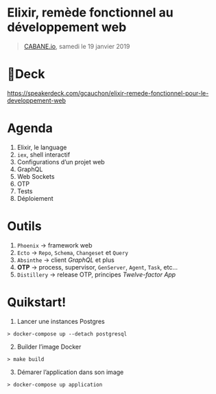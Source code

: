 # Elixir, remède fonctionnel au développement web

> [CABANE.io](https://cabane.io/), samedi le 19 janvier 2019

# 📓Deck

https://speakerdeck.com/gcauchon/elixir-remede-fonctionnel-pour-le-developpement-web

# Agenda

1. Elixir, le language
1. `iex`, shell interactif
1. Configurations d’un projet web
1. GraphQL
1. Web Sockets
1. OTP
1. Tests
1. Déploiement

# Outils

1. `Phoenix` → framework web
1. `Ecto`	→ `Repo`, `Schema`, `Changeset` et `Query`
1. `Absinthe` → client _GraphQL_ et plus
1. **OTP** → process, supervisor, `GenServer`, `Agent`, `Task`, etc…
1. `Distillery` → release OTP, principes _Twelve-factor App_

# Quikstart!

1. Lancer une instances Postgres
  ```shell
  > docker-compose up --detach postgresql
  ```
2. Builder l’image Docker
  ```shell
  > make build
  ```
3. Démarer l’application dans son image
  ```
  > docker-compose up application
  ```
